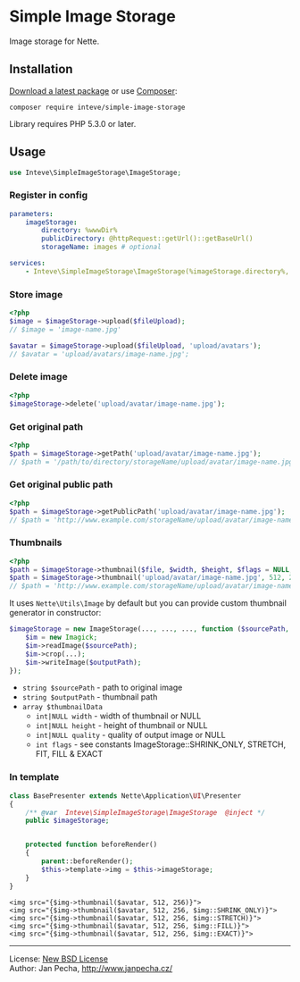 
# Simple Image Storage

Image storage for Nette.


## Installation

[Download a latest package](https://github.com/inteve/simple-image-storage/releases) or use [Composer](http://getcomposer.org/):

```
composer require inteve/simple-image-storage
```

Library requires PHP 5.3.0 or later.


## Usage

``` php
use Inteve\SimpleImageStorage\ImageStorage;
```


### Register in config

``` yaml
parameters:
	imageStorage:
		directory: %wwwDir%
		publicDirectory: @httpRequest::getUrl()::getBaseUrl()
		storageName: images # optional

services:
	- Inteve\SimpleImageStorage\ImageStorage(%imageStorage.directory%, %imageStorage.publicDirectory%, %imageStorage.storageName%)
```


### Store image

``` php
<?php
$image = $imageStorage->upload($fileUpload);
// $image = 'image-name.jpg'

$avatar = $imageStorage->upload($fileUpload, 'upload/avatars');
// $avatar = 'upload/avatars/image-name.jpg';
```


### Delete image

``` php
<?php
$imageStorage->delete('upload/avatar/image-name.jpg');
```


### Get original path

``` php
<?php
$path = $imageStorage->getPath('upload/avatar/image-name.jpg');
// $path = '/path/to/directory/storageName/upload/avatar/image-name.jpg'
```


### Get original public path

``` php
<?php
$path = $imageStorage->getPublicPath('upload/avatar/image-name.jpg');
// $path = 'http://www.example.com/storageName/upload/avatar/image-name.jpg'
```


### Thumbnails

``` php
<?php
$path = $imageStorage->thumbnail($file, $width, $height, $flags = NULL, $quality = NULL);
$path = $imageStorage->thumbnail('upload/avatar/image-name.jpg', 512, 256);
// $path = 'http://www.example.com/storageName/upload/avatar/image-name.jpg'
```

It uses `Nette\Utils\Image` by default but you can provide custom thumbnail generator in constructor:

``` php
$imageStorage = new ImageStorage(..., ..., ..., function ($sourcePath, $outputPath, array $thumbnailData) {
	$im = new Imagick;
	$im->readImage($sourcePath);
	$im->crop(...);
	$im->writeImage($outputPath);
});
```

* `string $sourcePath` - path to original image
* `string $outputPath` - thumbnail path
* `array $thumbnailData`
	* `int|NULL width` - width of thumbnail or NULL
	* `int|NULL height` - height of thumbnail or NULL
	* `int|NULL quality` - quality of output image or NULL
	* `int flags` - see constants ImageStorage::SHRINK_ONLY, STRETCH, FIT, FILL & EXACT


### In template

``` php
class BasePresenter extends Nette\Application\UI\Presenter
{
	/** @var  Inteve\SimpleImageStorage\ImageStorage  @inject */
	public $imageStorage;


	protected function beforeRender()
	{
		parent::beforeRender();
		$this->template->img = $this->imageStorage;
	}
}
```

``` smarty
<img src="{$img->thumbnail($avatar, 512, 256)}">
<img src="{$img->thumbnail($avatar, 512, 256, $img::SHRINK_ONLY)}">
<img src="{$img->thumbnail($avatar, 512, 256, $img::STRETCH)}">
<img src="{$img->thumbnail($avatar, 512, 256, $img::FILL)}">
<img src="{$img->thumbnail($avatar, 512, 256, $img::EXACT)}">
```

------------------------------

License: [New BSD License](license.md)
<br>Author: Jan Pecha, http://www.janpecha.cz/
